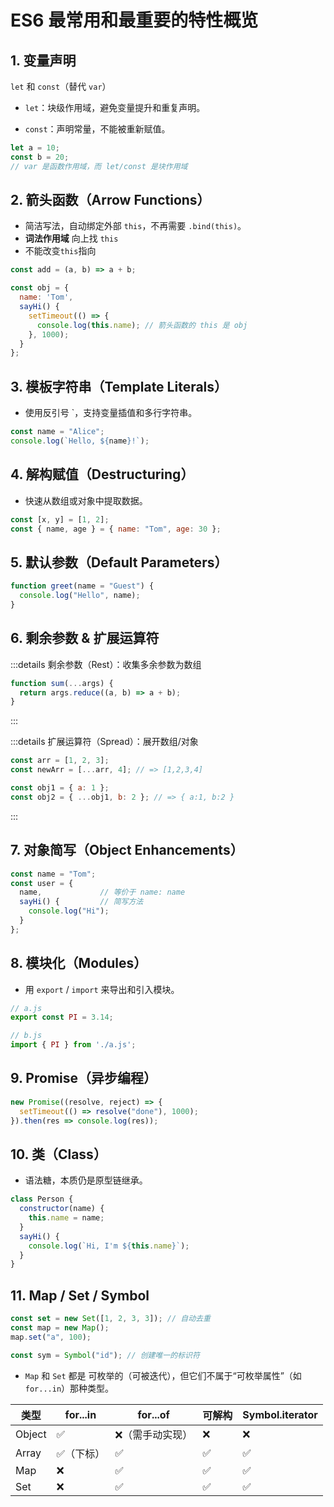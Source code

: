 # ES6 最常用和最重要的特性概览


## 1. 变量声明  

`let` 和 `const`（替代 `var`）  

- `let`：块级作用域，避免变量提升和重复声明。

- `const`：声明常量，不能被重新赋值。  

```js
let a = 10;
const b = 20;
// var 是函数作用域，而 let/const 是块作用域
```


##  2. 箭头函数（Arrow Functions）  

- 简洁写法，自动绑定外部 `this`，不再需要 `.bind(this)`。
- **词法作用域** 向上找 `this`  
- 不能改变`this`指向  

```js
const add = (a, b) => a + b;

const obj = {
  name: 'Tom',
  sayHi() {
    setTimeout(() => {
      console.log(this.name); // 箭头函数的 this 是 obj
    }, 1000);
  }
};
```  


##  3. 模板字符串（Template Literals）  

- 使用反引号 `，支持变量插值和多行字符串。  

```js
const name = "Alice";
console.log(`Hello, ${name}!`);
```


## 4. 解构赋值（Destructuring）  

- 快速从数组或对象中提取数据。

```js
const [x, y] = [1, 2];
const { name, age } = { name: "Tom", age: 30 };
```


## 5. 默认参数（Default Parameters）  

```js
function greet(name = "Guest") {
  console.log("Hello", name);
}
```


##  6. 剩余参数 & 扩展运算符  

:::details 剩余参数（Rest）：收集多余参数为数组
```js
function sum(...args) {
  return args.reduce((a, b) => a + b);
}
```
:::

:::details 扩展运算符（Spread）：展开数组/对象
```js
const arr = [1, 2, 3];
const newArr = [...arr, 4]; // => [1,2,3,4]

const obj1 = { a: 1 };
const obj2 = { ...obj1, b: 2 }; // => { a:1, b:2 }
```
:::


## 7. 对象简写（Object Enhancements） 

```js
const name = "Tom";
const user = {
  name,             // 等价于 name: name
  sayHi() {         // 简写方法
    console.log("Hi");
  }
};
```


## 8. 模块化（Modules）  

- 用 `export` / `import` 来导出和引入模块。  

```js
// a.js
export const PI = 3.14;

// b.js
import { PI } from './a.js';
```


##  9. Promise（异步编程）  

```js
new Promise((resolve, reject) => {
  setTimeout(() => resolve("done"), 1000);
}).then(res => console.log(res));
```


## 10. 类（Class）  

- 语法糖，本质仍是原型链继承。  

```js
class Person {
  constructor(name) {
    this.name = name;
  }
  sayHi() {
    console.log(`Hi, I'm ${this.name}`);
  }
}
```


## 11. Map / Set / Symbol

```js
const set = new Set([1, 2, 3, 3]); // 自动去重
const map = new Map();
map.set("a", 100);

const sym = Symbol("id"); // 创建唯一的标识符
```

- `Map` 和 `Set` 都是 可枚举的（可被迭代），但它们不属于“可枚举属性”（如 `for...in`）那种类型。  

| 类型     | for...in | for...of | 可解构 | Symbol.iterator |
| ------ | -------- | -------- | --- | --------------- |
| Object | ✅        | ❌（需手动实现） | ❌   | ❌               |
| Array  | ✅（下标）    | ✅        | ✅   | ✅               |
| Map    | ❌        | ✅        | ✅   | ✅               |
| Set    | ❌        | ✅        | ✅   | ✅               |

